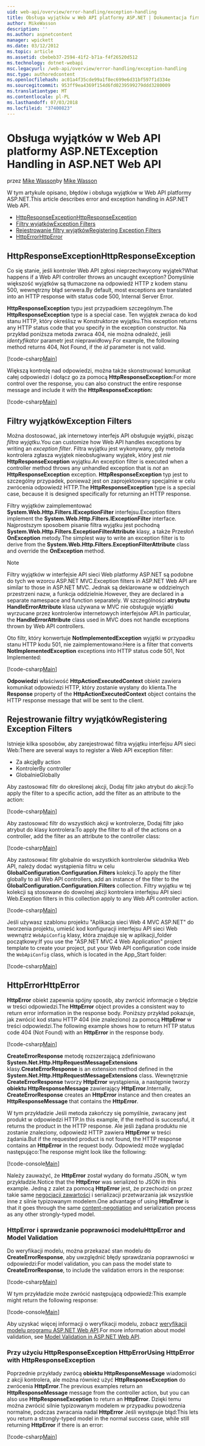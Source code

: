 ```yaml
---
uid: web-api/overview/error-handling/exception-handling
title: Obsługa wyjątków w Web API platformy ASP.NET | Dokumentacja firmy Microsoft
author: MikeWasson
description: ''
ms.author: aspnetcontent
manager: wpickett
ms.date: 03/12/2012
ms.topic: article
ms.assetid: cbebeb37-2594-41f2-b71a-f4f26520d512
ms.technology: dotnet-webapi
msc.legacyurl: /web-api/overview/error-handling/exception-handling
msc.type: authoredcontent
ms.openlocfilehash: ac01a4f35cde99a1f8ec699e6d31bf597f1d334e
ms.sourcegitcommit: 953ff9ea4369f154d6fd0239599279ddd3280009
ms.translationtype: MT
ms.contentlocale: pl-PL
ms.lasthandoff: 07/03/2018
ms.locfileid: "37400823"
---
```

<a name="exception-handling-in-aspnet-web-api"></a><span data-ttu-id="1a91a-102">Obsługa wyjątków w Web API platformy ASP.NET</span><span class="sxs-lookup"><span data-stu-id="1a91a-102">Exception Handling in ASP.NET Web API</span></span>
====================
<span data-ttu-id="1a91a-103">przez [Mike Wasson](https://github.com/MikeWasson)</span><span class="sxs-lookup"><span data-stu-id="1a91a-103">by [Mike Wasson](https://github.com/MikeWasson)</span></span>

<span data-ttu-id="1a91a-104">W tym artykule opisano, błędów i obsługa wyjątków w Web API platformy ASP.NET.</span><span class="sxs-lookup"><span data-stu-id="1a91a-104">This article describes error and exception handling in ASP.NET Web API.</span></span>

- [<span data-ttu-id="1a91a-105">HttpResponseException</span><span class="sxs-lookup"><span data-stu-id="1a91a-105">HttpResponseException</span></span>](#httpresponserexception)
- [<span data-ttu-id="1a91a-106">Filtry wyjątków</span><span class="sxs-lookup"><span data-stu-id="1a91a-106">Exception Filters</span></span>](#exception_filters)
- [<span data-ttu-id="1a91a-107">Rejestrowanie filtry wyjątków</span><span class="sxs-lookup"><span data-stu-id="1a91a-107">Registering Exception Filters</span></span>](#registering_exception_filters)
- [<span data-ttu-id="1a91a-108">HttpError</span><span class="sxs-lookup"><span data-stu-id="1a91a-108">HttpError</span></span>](#httperror)

<a id="httpresponserexception"></a>
## <a name="httpresponseexception"></a><span data-ttu-id="1a91a-109">HttpResponseException</span><span class="sxs-lookup"><span data-stu-id="1a91a-109">HttpResponseException</span></span>

<span data-ttu-id="1a91a-110">Co się stanie, jeśli kontroler Web API zgłosi nieprzechwycony wyjątek?</span><span class="sxs-lookup"><span data-stu-id="1a91a-110">What happens if a Web API controller throws an uncaught exception?</span></span> <span data-ttu-id="1a91a-111">Domyślnie większość wyjątków są tłumaczone na odpowiedź HTTP z kodem stanu 500, wewnętrzny błąd serwera.</span><span class="sxs-lookup"><span data-stu-id="1a91a-111">By default, most exceptions are translated into an HTTP response with status code 500, Internal Server Error.</span></span>

<span data-ttu-id="1a91a-112">**HttpResponseException** typu jest przypadkiem szczególnym.</span><span class="sxs-lookup"><span data-stu-id="1a91a-112">The **HttpResponseException** type is a special case.</span></span> <span data-ttu-id="1a91a-113">Ten wyjątek zwraca do kod stanu HTTP, który określisz w Konstruktorze wyjątku.</span><span class="sxs-lookup"><span data-stu-id="1a91a-113">This exception returns any HTTP status code that you specify in the exception constructor.</span></span> <span data-ttu-id="1a91a-114">Na przykład poniższa metoda zwraca 404, nie można odnaleźć, jeśli *identyfikator* parametr jest nieprawidłowy.</span><span class="sxs-lookup"><span data-stu-id="1a91a-114">For example, the following method returns 404, Not Found, if the *id* parameter is not valid.</span></span>

[!code-csharp[Main](exception-handling/samples/sample1.cs)]

<span data-ttu-id="1a91a-115">Większą kontrolę nad odpowiedzi, można także skonstruować komunikat całej odpowiedzi i dołącz go za pomocą **HttpResponseException:**</span><span class="sxs-lookup"><span data-stu-id="1a91a-115">For more control over the response, you can also construct the entire response message and include it with the **HttpResponseException:**</span></span> 

[!code-csharp[Main](exception-handling/samples/sample2.cs)]

<a id="exception_filters"></a>
## <a name="exception-filters"></a><span data-ttu-id="1a91a-116">Filtry wyjątków</span><span class="sxs-lookup"><span data-stu-id="1a91a-116">Exception Filters</span></span>

<span data-ttu-id="1a91a-117">Można dostosować, jak internetowy interfejs API obsługuje wyjątki, pisząc *filtra wyjątku*.</span><span class="sxs-lookup"><span data-stu-id="1a91a-117">You can customize how Web API handles exceptions by writing an *exception filter*.</span></span> <span data-ttu-id="1a91a-118">Filtra wyjątku jest wykonywany, gdy metoda kontrolera zgłasza wyjątek nieobsługiwany wyjątek, który jest *nie* **HttpResponseException** wyjątku.</span><span class="sxs-lookup"><span data-stu-id="1a91a-118">An exception filter is executed when a controller method throws any unhandled exception that is *not* an **HttpResponseException** exception.</span></span> <span data-ttu-id="1a91a-119">**HttpResponseException** typ jest to szczególny przypadek, ponieważ jest on zaprojektowany specjalnie w celu zwrócenia odpowiedź HTTP.</span><span class="sxs-lookup"><span data-stu-id="1a91a-119">The **HttpResponseException** type is a special case, because it is designed specifically for returning an HTTP response.</span></span>

<span data-ttu-id="1a91a-120">Filtry wyjątków zaimplementować **System.Web.Http.Filters.IExceptionFilter** interfejsu.</span><span class="sxs-lookup"><span data-stu-id="1a91a-120">Exception filters implement the **System.Web.Http.Filters.IExceptionFilter** interface.</span></span> <span data-ttu-id="1a91a-121">Najprostszym sposobem pisanie filtra wyjątku jest pochodną **System.Web.Http.Filters.ExceptionFilterAttribute** klasy, a także Przesłoń **OnException** metody.</span><span class="sxs-lookup"><span data-stu-id="1a91a-121">The simplest way to write an exception filter is to derive from the **System.Web.Http.Filters.ExceptionFilterAttribute** class and override the **OnException** method.</span></span>

> [!NOTE]
> <span data-ttu-id="1a91a-122">Filtry wyjątków w interfejsie API sieci Web platformy ASP.NET są podobne do tych we wzorcu ASP.NET MVC.</span><span class="sxs-lookup"><span data-stu-id="1a91a-122">Exception filters in ASP.NET Web API are similar to those in ASP.NET MVC.</span></span> <span data-ttu-id="1a91a-123">Jednak są deklarowane w oddzielnych przestrzeni nazw, a funkcja oddzielnie.</span><span class="sxs-lookup"><span data-stu-id="1a91a-123">However, they are declared in a separate namespace and function separately.</span></span> <span data-ttu-id="1a91a-124">W szczególności **atrybutu HandleErrorAttribute** klasa używana w MVC nie obsługuje wyjątki wyrzucane przez kontrolerów internetowych interfejsów API.</span><span class="sxs-lookup"><span data-stu-id="1a91a-124">In particular, the **HandleErrorAttribute** class used in MVC does not handle exceptions thrown by Web API controllers.</span></span>


<span data-ttu-id="1a91a-125">Oto filtr, który konwertuje **NotImplementedException** wyjątki w przypadku stanu HTTP kodu 501, nie zaimplementowano:</span><span class="sxs-lookup"><span data-stu-id="1a91a-125">Here is a filter that converts **NotImplementedException** exceptions into HTTP status code 501, Not Implemented:</span></span>

[!code-csharp[Main](exception-handling/samples/sample3.cs)]

<span data-ttu-id="1a91a-126">**Odpowiedzi** właściwość **HttpActionExecutedContext** obiekt zawiera komunikat odpowiedzi HTTP, który zostanie wysłany do klienta.</span><span class="sxs-lookup"><span data-stu-id="1a91a-126">The **Response** property of the **HttpActionExecutedContext** object contains the HTTP response message that will be sent to the client.</span></span>

<a id="registering_exception_filters"></a>
## <a name="registering-exception-filters"></a><span data-ttu-id="1a91a-127">Rejestrowanie filtry wyjątków</span><span class="sxs-lookup"><span data-stu-id="1a91a-127">Registering Exception Filters</span></span>

<span data-ttu-id="1a91a-128">Istnieje kilka sposobów, aby zarejestrować filtra wyjątku interfejsu API sieci Web:</span><span class="sxs-lookup"><span data-stu-id="1a91a-128">There are several ways to register a Web API exception filter:</span></span>

- <span data-ttu-id="1a91a-129">Za akcję</span><span class="sxs-lookup"><span data-stu-id="1a91a-129">By action</span></span>
- <span data-ttu-id="1a91a-130">Kontroler</span><span class="sxs-lookup"><span data-stu-id="1a91a-130">By controller</span></span>
- <span data-ttu-id="1a91a-131">Globalnie</span><span class="sxs-lookup"><span data-stu-id="1a91a-131">Globally</span></span>

<span data-ttu-id="1a91a-132">Aby zastosować filtr do określonej akcji, Dodaj filtr jako atrybut do akcji:</span><span class="sxs-lookup"><span data-stu-id="1a91a-132">To apply the filter to a specific action, add the filter as an attribute to the action:</span></span>

[!code-csharp[Main](exception-handling/samples/sample4.cs)]

<span data-ttu-id="1a91a-133">Aby zastosować filtr do wszystkich akcji w kontrolerze, Dodaj filtr jako atrybut do klasy kontrolera:</span><span class="sxs-lookup"><span data-stu-id="1a91a-133">To apply the filter to all of the actions on a controller, add the filter as an attribute to the controller class:</span></span>

[!code-csharp[Main](exception-handling/samples/sample5.cs)]

<span data-ttu-id="1a91a-134">Aby zastosować filtr globalnie do wszystkich kontrolerów składnika Web API, należy dodać wystąpienia filtru w celu **GlobalConfiguration.Configuration.Filters** kolekcji.</span><span class="sxs-lookup"><span data-stu-id="1a91a-134">To apply the filter globally to all Web API controllers, add an instance of the filter to the **GlobalConfiguration.Configuration.Filters** collection.</span></span> <span data-ttu-id="1a91a-135">Filtry wyjątku w tej kolekcji są stosowane do dowolnej akcji kontrolera interfejsu API sieci Web.</span><span class="sxs-lookup"><span data-stu-id="1a91a-135">Exeption filters in this collection apply to any Web API controller action.</span></span>

[!code-csharp[Main](exception-handling/samples/sample6.cs)]

<span data-ttu-id="1a91a-136">Jeśli używasz szablonu projektu "Aplikacja sieci Web 4 MVC ASP.NET" do tworzenia projektu, umieść kod konfiguracji interfejsu API sieci Web wewnątrz `WebApiConfig` klasy, która znajduje się w aplikacji\_folder początkowy:</span><span class="sxs-lookup"><span data-stu-id="1a91a-136">If you use the "ASP.NET MVC 4 Web Application" project template to create your project, put your Web API configuration code inside the `WebApiConfig` class, which is located in the App\_Start folder:</span></span>

[!code-csharp[Main](exception-handling/samples/sample7.cs?highlight=5)]

<a id="httperror"></a>
## <a name="httperror"></a><span data-ttu-id="1a91a-137">HttpError</span><span class="sxs-lookup"><span data-stu-id="1a91a-137">HttpError</span></span>

<span data-ttu-id="1a91a-138">**HttpError** obiekt zapewnia spójny sposób, aby zwrócić informacje o błędzie w treści odpowiedzi.</span><span class="sxs-lookup"><span data-stu-id="1a91a-138">The **HttpError** object provides a consistent way to return error information in the response body.</span></span> <span data-ttu-id="1a91a-139">Poniższy przykład pokazuje, jak zwrócić kod stanu HTTP 404 (nie znaleziono) za pomocą **HttpError** w treści odpowiedzi.</span><span class="sxs-lookup"><span data-stu-id="1a91a-139">The following example shows how to return HTTP status code 404 (Not Found) with an **HttpError** in the response body.</span></span>

[!code-csharp[Main](exception-handling/samples/sample8.cs)]

<span data-ttu-id="1a91a-140">**CreateErrorResponse** metodę rozszerzającą zdefiniowano **System.Net.Http.HttpRequestMessageExtensions** klasy.</span><span class="sxs-lookup"><span data-stu-id="1a91a-140">**CreateErrorResponse** is an extension method defined in the **System.Net.Http.HttpRequestMessageExtensions** class.</span></span> <span data-ttu-id="1a91a-141">Wewnętrznie **CreateErrorResponse** tworzy **HttpError** wystąpienia, a następnie tworzy **obiektu HttpResponseMessage** zawierający **HttpError**.</span><span class="sxs-lookup"><span data-stu-id="1a91a-141">Internally, **CreateErrorResponse** creates an **HttpError** instance and then creates an **HttpResponseMessage** that contains the **HttpError**.</span></span>

<span data-ttu-id="1a91a-142">W tym przykładzie Jeśli metoda zakończy się pomyślnie, zwracany jest produkt w odpowiedzi HTTP.</span><span class="sxs-lookup"><span data-stu-id="1a91a-142">In this example, if the method is successful, it returns the product in the HTTP response.</span></span> <span data-ttu-id="1a91a-143">Ale jeśli żądana produktu nie zostanie znaleziony, odpowiedź HTTP zawiera **HttpError** w treści żądania.</span><span class="sxs-lookup"><span data-stu-id="1a91a-143">But if the requested product is not found, the HTTP response contains an **HttpError** in the request body.</span></span> <span data-ttu-id="1a91a-144">Odpowiedź może wyglądać następująco:</span><span class="sxs-lookup"><span data-stu-id="1a91a-144">The response might look like the following:</span></span>

[!code-console[Main](exception-handling/samples/sample9.cmd)]

<span data-ttu-id="1a91a-145">Należy zauważyć, że **HttpError** został wydany do formatu JSON, w tym przykładzie.</span><span class="sxs-lookup"><span data-stu-id="1a91a-145">Notice that the **HttpError** was serialized to JSON in this example.</span></span> <span data-ttu-id="1a91a-146">Jedną z zalet za pomocą **HttpError** jest, że przechodzi on przez takie same [negocjacji zawartości](../formats-and-model-binding/content-negotiation.md) i serializacji przetwarzania jak wszystkie inne z silnie typizowanym modelem.</span><span class="sxs-lookup"><span data-stu-id="1a91a-146">One advantage of using **HttpError** is that it goes through the same [content-negotiation](../formats-and-model-binding/content-negotiation.md) and serialization process as any other strongly-typed model.</span></span>

### <a name="httperror-and-model-validation"></a><span data-ttu-id="1a91a-147">HttpError i sprawdzanie poprawności modelu</span><span class="sxs-lookup"><span data-stu-id="1a91a-147">HttpError and Model Validation</span></span>

<span data-ttu-id="1a91a-148">Do weryfikacji modelu, można przekazać stan modelu do **CreateErrorResponse**, aby uwzględnić błędy sprawdzania poprawności w odpowiedzi:</span><span class="sxs-lookup"><span data-stu-id="1a91a-148">For model validation, you can pass the model state to **CreateErrorResponse**, to include the validation errors in the response:</span></span>

[!code-csharp[Main](exception-handling/samples/sample10.cs)]

<span data-ttu-id="1a91a-149">W tym przykładzie może zwrócić następującą odpowiedź:</span><span class="sxs-lookup"><span data-stu-id="1a91a-149">This example might return the following response:</span></span>

[!code-console[Main](exception-handling/samples/sample11.cmd)]

<span data-ttu-id="1a91a-150">Aby uzyskać więcej informacji o weryfikacji modelu, zobacz [weryfikacji modelu programu ASP.NET Web API](../formats-and-model-binding/model-validation-in-aspnet-web-api.md).</span><span class="sxs-lookup"><span data-stu-id="1a91a-150">For more information about model validation, see [Model Validation in ASP.NET Web API](../formats-and-model-binding/model-validation-in-aspnet-web-api.md).</span></span>

### <a name="using-httperror-with-httpresponseexception"></a><span data-ttu-id="1a91a-151">Przy użyciu HttpResponseException HttpError</span><span class="sxs-lookup"><span data-stu-id="1a91a-151">Using HttpError with HttpResponseException</span></span>

<span data-ttu-id="1a91a-152">Poprzednie przykłady zwrócą **obiektu HttpResponseMessage** wiadomości z akcji kontrolera, ale można również użyć **HttpResponseException** do zwrócenia **HttpError**.</span><span class="sxs-lookup"><span data-stu-id="1a91a-152">The previous examples return an **HttpResponseMessage** message from the controller action, but you can also use **HttpResponseException** to return an **HttpError**.</span></span> <span data-ttu-id="1a91a-153">Dzięki temu można zwrócić silnie typizowanym modelem w przypadku powodzenia normalne, podczas zwracania nadal **HttpError** Jeśli występuje błąd:</span><span class="sxs-lookup"><span data-stu-id="1a91a-153">This lets you return a strongly-typed model in the normal success case, while still returning **HttpError** if there is an error:</span></span>

[!code-csharp[Main](exception-handling/samples/sample12.cs)]
